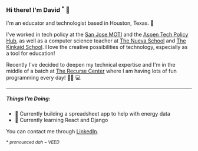 ### Hi there! I'm David $^{*}$ 👋
I'm an educator and technologist based in Houston, Texas. 🤠

I've worked in tech policy at the [San Jose MOTI](https://www.motisanjose.org/) and the [Aspen Tech Policy Hub](https://www.aspentechpolicyhub.org/), as well as a computer science teacher at [The Nueva School](https://www.nuevaschool.org/) and [The Kinkaid School](https://www.kinkaid.org/). I love the creative possibilities of technology, especially as a tool for education! 

Recently I've decided to deepen my technical expertise and I'm in the middle of a batch at [The Recurse Center](https://www.recurse.com/) where I am having lots of fun programming every day! 🏋️‍♂️ 💻 

---

##### Things I'm Doing:


- 🔨 Currently building a spreadsheet app to help with energy data
- 🌱  Currently learning React and Django

You can contact me through [LinkedIn](https://www.linkedin.com/in/david-alb%C3%A1n-hidalgo/).
<!--
**dalbanhi/dalbanhi** is a ✨ _special_ ✨ repository because its `README.md` (this file) appears on your GitHub profile.

Here are some ideas to get you started:

- 🔭 I’m currently working on ...
- 🌱 I’m currently learning ...
- 👯 I’m looking to collaborate on ...
- 🤔 I’m looking for help with ...
- 💬 Ask me about ...
- 📫 How to reach me: ...
- 😄 Pronouns: ...
- ⚡ Fun fact: ...
-->

$_{*\ pronounced\ dah-VEED }$
